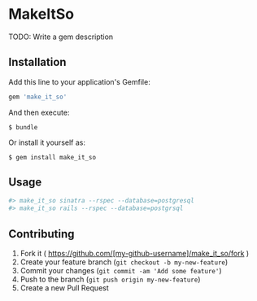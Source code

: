 # MakeItSo

TODO: Write a gem description

## Installation

Add this line to your application's Gemfile:

```ruby
gem 'make_it_so'
```

And then execute:

    $ bundle

Or install it yourself as:

    $ gem install make_it_so

## Usage

```ruby
#> make_it_so sinatra --rspec --database=postgresql
#> make_it_so rails --rspec --database=postgrsql
```

## Contributing

1. Fork it ( https://github.com/[my-github-username]/make_it_so/fork )
2. Create your feature branch (`git checkout -b my-new-feature`)
3. Commit your changes (`git commit -am 'Add some feature'`)
4. Push to the branch (`git push origin my-new-feature`)
5. Create a new Pull Request
